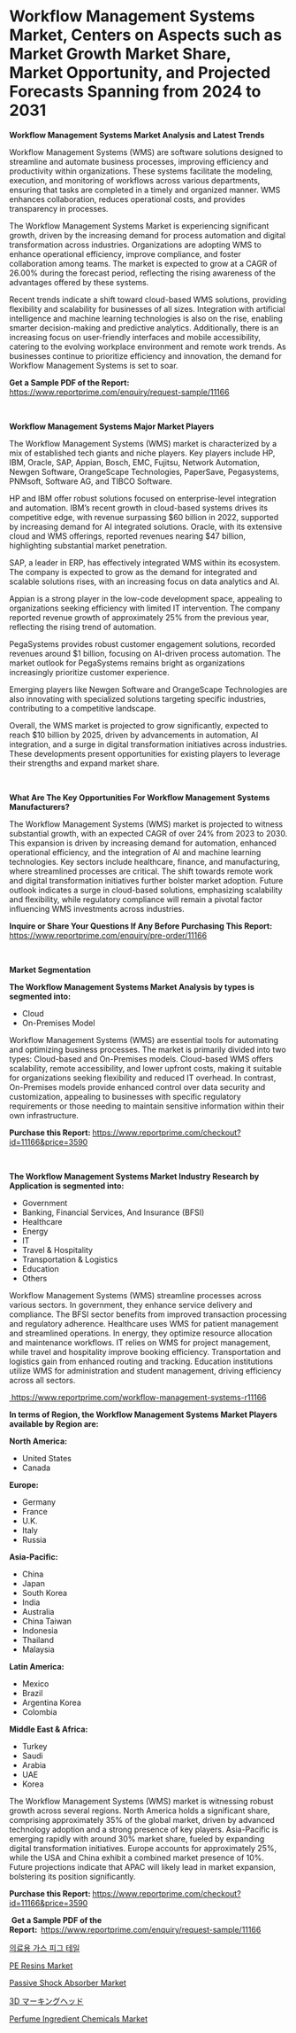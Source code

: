 <p><h1>Workflow Management Systems Market, Centers on Aspects such as Market Growth Market Share, Market Opportunity, and Projected Forecasts Spanning from 2024 to 2031</h1></p><p><strong>Workflow Management Systems Market Analysis and Latest Trends</strong></p>
<p><p>Workflow Management Systems (WMS) are software solutions designed to streamline and automate business processes, improving efficiency and productivity within organizations. These systems facilitate the modeling, execution, and monitoring of workflows across various departments, ensuring that tasks are completed in a timely and organized manner. WMS enhances collaboration, reduces operational costs, and provides transparency in processes.</p><p>The Workflow Management Systems Market is experiencing significant growth, driven by the increasing demand for process automation and digital transformation across industries. Organizations are adopting WMS to enhance operational efficiency, improve compliance, and foster collaboration among teams. The market is expected to grow at a CAGR of 26.00% during the forecast period, reflecting the rising awareness of the advantages offered by these systems.</p><p>Recent trends indicate a shift toward cloud-based WMS solutions, providing flexibility and scalability for businesses of all sizes. Integration with artificial intelligence and machine learning technologies is also on the rise, enabling smarter decision-making and predictive analytics. Additionally, there is an increasing focus on user-friendly interfaces and mobile accessibility, catering to the evolving workplace environment and remote work trends. As businesses continue to prioritize efficiency and innovation, the demand for Workflow Management Systems is set to soar.</p></p>
<p><strong>Get a Sample PDF of the Report:&nbsp;</strong> <a href="https://www.reportprime.com/enquiry/request-sample/11166">https://www.reportprime.com/enquiry/request-sample/11166</a></p>
<p>&nbsp;</p>
<p><strong>Workflow Management Systems Major Market Players</strong></p>
<p><p>The Workflow Management Systems (WMS) market is characterized by a mix of established tech giants and niche players. Key players include HP, IBM, Oracle, SAP, Appian, Bosch, EMC, Fujitsu, Network Automation, Newgen Software, OrangeScape Technologies, PaperSave, Pegasystems, PNMsoft, Software AG, and TIBCO Software.</p><p>HP and IBM offer robust solutions focused on enterprise-level integration and automation. IBM’s recent growth in cloud-based systems drives its competitive edge, with revenue surpassing $60 billion in 2022, supported by increasing demand for AI integrated solutions. Oracle, with its extensive cloud and WMS offerings, reported revenues nearing $47 billion, highlighting substantial market penetration.</p><p>SAP, a leader in ERP, has effectively integrated WMS within its ecosystem. The company is expected to grow as the demand for integrated and scalable solutions rises, with an increasing focus on data analytics and AI.</p><p>Appian is a strong player in the low-code development space, appealing to organizations seeking efficiency with limited IT intervention. The company reported revenue growth of approximately 25% from the previous year, reflecting the rising trend of automation.</p><p>PegaSystems provides robust customer engagement solutions, recorded revenues around $1 billion, focusing on AI-driven process automation. The market outlook for PegaSystems remains bright as organizations increasingly prioritize customer experience.</p><p>Emerging players like Newgen Software and OrangeScape Technologies are also innovating with specialized solutions targeting specific industries, contributing to a competitive landscape.</p><p>Overall, the WMS market is projected to grow significantly, expected to reach $10 billion by 2025, driven by advancements in automation, AI integration, and a surge in digital transformation initiatives across industries. These developments present opportunities for existing players to leverage their strengths and expand market share.</p></p>
<p>&nbsp;</p>
<p><strong>What Are The Key Opportunities For Workflow Management Systems Manufacturers?</strong></p>
<p><p>The Workflow Management Systems (WMS) market is projected to witness substantial growth, with an expected CAGR of over 24% from 2023 to 2030. This expansion is driven by increasing demand for automation, enhanced operational efficiency, and the integration of AI and machine learning technologies. Key sectors include healthcare, finance, and manufacturing, where streamlined processes are critical. The shift towards remote work and digital transformation initiatives further bolster market adoption. Future outlook indicates a surge in cloud-based solutions, emphasizing scalability and flexibility, while regulatory compliance will remain a pivotal factor influencing WMS investments across industries.</p></p>
<p><strong>Inquire or Share Your Questions If Any Before Purchasing This Report:</strong> <a href="https://www.reportprime.com/enquiry/pre-order/11166">https://www.reportprime.com/enquiry/pre-order/11166</a></p>
<p>&nbsp;</p>
<p><strong>Market Segmentation</strong></p>
<p><strong>The Workflow Management Systems Market Analysis by types is segmented into:</strong></p>
<p><ul><li>Cloud</li><li>On-Premises Model</li></ul></p>
<p><p>Workflow Management Systems (WMS) are essential tools for automating and optimizing business processes. The market is primarily divided into two types: Cloud-based and On-Premises models. Cloud-based WMS offers scalability, remote accessibility, and lower upfront costs, making it suitable for organizations seeking flexibility and reduced IT overhead. In contrast, On-Premises models provide enhanced control over data security and customization, appealing to businesses with specific regulatory requirements or those needing to maintain sensitive information within their own infrastructure.</p></p>
<p><strong>Purchase this Report:&nbsp;</strong><a href="https://www.reportprime.com/checkout?id=11166&price=3590">https://www.reportprime.com/checkout?id=11166&price=3590</a></p>
<p>&nbsp;</p>
<p><strong>The Workflow Management Systems Market Industry Research by Application is segmented into:</strong></p>
<p><ul><li>Government</li><li>Banking, Financial Services, And Insurance (BFSI)</li><li>Healthcare</li><li>Energy</li><li>IT</li><li>Travel & Hospitality</li><li>Transportation & Logistics</li><li>Education</li><li>Others</li></ul></p>
<p><p>Workflow Management Systems (WMS) streamline processes across various sectors. In government, they enhance service delivery and compliance. The BFSI sector benefits from improved transaction processing and regulatory adherence. Healthcare uses WMS for patient management and streamlined operations. In energy, they optimize resource allocation and maintenance workflows. IT relies on WMS for project management, while travel and hospitality improve booking efficiency. Transportation and logistics gain from enhanced routing and tracking. Education institutions utilize WMS for administration and student management, driving efficiency across all sectors.</p></p>
<p><a href="https://www.reportprime.com/workflow-management-systems-r11166">&nbsp;https://www.reportprime.com/workflow-management-systems-r11166</a></p>
<p><strong>In terms of Region, the Workflow Management Systems Market Players available by Region are:</strong></p>
<p>
    <p> <strong> North America: </strong>
        <ul>
            <li>United States</li>
            <li>Canada</li>
        </ul>
        </p> 
    <p> <strong> Europe: </strong>
        <ul>
            <li>Germany</li>
            <li>France</li>
            <li>U.K.</li>
            <li>Italy</li>
            <li>Russia</li>
        </ul>
        </p> 
    <p> <strong> Asia-Pacific: </strong>
        <ul>
            <li>China</li>
            <li>Japan</li>
            <li>South Korea</li>
            <li>India</li>
            <li>Australia</li>
            <li>China Taiwan</li>
            <li>Indonesia</li>
            <li>Thailand</li>
            <li>Malaysia</li>
        </ul>
        </p> 
    <p> <strong> Latin America: </strong>
        <ul>
            <li>Mexico</li>
            <li>Brazil</li>
            <li>Argentina Korea</li>
            <li>Colombia</li>
        </ul>
        </p> 
    <p> <strong> Middle East & Africa: </strong>
        <ul>
            <li>Turkey</li>
            <li>Saudi</li>
            <li>Arabia</li>
            <li>UAE</li>
            <li>Korea</li>
        </ul>
    </p>
    </p>
<p><p>The Workflow Management Systems (WMS) market is witnessing robust growth across several regions. North America holds a significant share, comprising approximately 35% of the global market, driven by advanced technology adoption and a strong presence of key players. Asia-Pacific is emerging rapidly with around 30% market share, fueled by expanding digital transformation initiatives. Europe accounts for approximately 25%, while the USA and China exhibit a combined market presence of 10%. Future projections indicate that APAC will likely lead in market expansion, bolstering its position significantly.</p></p>
<p><strong>Purchase this Report: </strong><a href="https://www.reportprime.com/checkout?id=11166&price=3590">https://www.reportprime.com/checkout?id=11166&price=3590</a></p>
<p>&nbsp;<strong>Get a Sample PDF of the Report:&nbsp;&nbsp;</strong><a href="https://www.reportprime.com/enquiry/request-sample/11166">https://www.reportprime.com/enquiry/request-sample/11166</a></p>
<p><strong></strong></p>
<p><p><a href="https://medium.com/@duncanbolton68/%EC%84%B8%EA%B3%84-medical-gas-pigtails-market-%EC%9D%80-2024%EC%97%90%EC%84%9C-2031%EB%A1%9C-%EC%97%B0%ED%8F%89%EA%B7%A0-%EC%A6%9D%EA%B0%80%EC%9C%A8%EC%9D%84-%EB%B3%B4%EC%9D%BC-%EA%B2%83%EC%9C%BC%EB%A1%9C-%EC%98%88%EC%83%81%EB%90%A9%EB%8B%88%EB%8B%A4-5ceceff954f1">의료용 가스 피그 테일</a></p><p><a href="https://medium.com/@jillianwyattgb94/this-report-on-pe-resins-market-is-a-comprehensive-analysis-of-market-shares-strategies-67e0897156fd">PE Resins Market</a></p><p><a href="https://issuu.com/reportprime-2/docs/passive-shock-absorber-market-size-_665679755b66ee">Passive Shock Absorber Market</a></p><p><a href="https://medium.com/@americahilario/3d-marking-head-market-%E3%81%AE%E3%82%B0%E3%83%AD%E3%83%BC%E3%83%90%E3%83%AB%E5%B8%82%E5%A0%B4%E6%A6%82%E8%A6%81%E3%81%AF-%E4%B8%96%E7%95%8C%E3%81%8A%E3%82%88%E3%81%B3%E4%B8%BB%E8%A6%81%E5%B8%82%E5%A0%B4%E3%81%AB%E3%81%8A%E3%81%91%E3%82%8B%E6%A5%AD%E7%95%8C%E3%81%AB%E5%BD%B1%E9%9F%BF%E3%82%92%E4%B8%8E%E3%81%88%E3%82%8B%E4%B8%BB%E8%A6%81%E3%81%AA%E3%83%88%E3%83%AC%E3%83%B3%E3%83%89%E3%81%AB%E3%81%A4%E3%81%84%E3%81%A6-%E7%8B%AC%E8%87%AA%E3%81%AE%E8%A6%96%E7%82%B9%E3%82%92%E6%8F%90%E4%BE%9B%E3%81%97%E3%81%BE%E3%81%99-5d363947537c">3D マーキングヘッド</a></p><p><a href="https://medium.com/@jillianwyattgb94/the-global-perfume-ingredient-chemicals-market-is-a-dynamic-and-growing-industry-731094b7e529">Perfume Ingredient Chemicals Market</a></p></p>